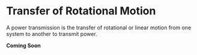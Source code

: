 # Transfer of Rotational Motion
A power transmission is the transfer of rotational or linear motion from one system to another to transmit power. 

**Coming Soon**